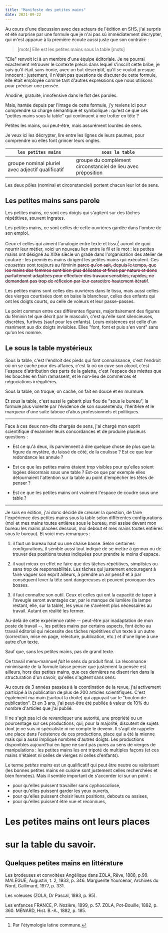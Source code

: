 ```yaml
---
title: "Manifeste des petites mains"
date: 2021-09-22
---
```


Au cours d'une discussion avec des acteurs de l'édition en SHS, j'ai surpris et été surprise par une formule que je n'ai pas sû immédiatement décrypter, qui m'est apparue à la première écoute aussi juste que son contraire : 


>[mots] Elle est les petites mains sous la table [mots]



"Elle" renvoit ici à un membre d'une équipe éditoriale. Je ne pourrai exactement retrouver le contexte précis dans lequel s'inscrit cette bribe, je sais qu'il était sans ironie, avec un but descriptif, qu'il se voulait presque innocent : justement, il n'était pas questions de discuter de cette formule, elle était employée comme tant d'autres expressions que nous utilisons pour préciser une pensée. 

Anodine, gratuite, innofensive dans le flot des paroles. 

Mais, hantée depuis par l'image de cette formule, j'y reviens ici pour comprendre sa charge sémantique et symbolique : qu'est ce que ces "petites mains sous la table" qui continuent à me trotter en tête ?

Petites les mains, oui peut-être, mais assurément lourdes de sens. 

Je veux ici les décrypter, lire entre les lignes de leurs paumes, pour comprendre où elles font grincer leurs ongles. 

|  `les petites mains` | `sous la table`  |
|---|---|
|  groupe nominal pluriel avec adjectif qualificatif |  groupe du complément circonstanciel de lieu avec préposition | 


Les deux pôles (nominal et circonstanciel) portent chacun leur lot de sens. 


## Les petites mains sans parole

Les petites mains, ce sont ces doigts qui s'agitent sur des tâches répétitives, souvent ingrates. 

Les petites mains, ce sont celles de cette ouvrières gardée dans l'ombre de son emploi. 

Ceux et celles qui aiment l'analogie entre texte et tissu[^1] auront de quoi nourrir leur métier, voici un nouveau lien entre le fil et le mot : les petites mains ont désigné au XIXe siècle un grade dans l'organisation des atelier de couture : les premières mains dirigent les petites mains qui exécutent. Ces *cousettes* sont toujours au féminin <strike style='color:rgb(196, 43, 94);'><span style='color:black'>parce qu'on sait, depuis le temps, que les mains des femmes sont bien plus délicates et fines par nature et donc parfaitement adaptées pour effectuer des travaux sensibles, rapides, ne demandant pas trop de réflexion par leur caractère hautement itératif</span></strike>. 

Les petites mains sont celles des ouvrières dans le tissu, mais aussi celles des vierges courtisées dont on baise la blancheur, celles des enfants qui ont les doigts courts, ou celle de voleurs et leur passe-passes. 

Le point commun entre ces différentes figures, majoritairement des figures du féminin tel que décrit par le masculin, c'est qu'elle sont silencieuses, discrètes, furtives (sauf pour les enfants). Leurs existences est celle d'un
maniment aux dix doigts invisibles. Elles "font, font et puis s'en vont" sans qu'on les nomme.



## Le sous la table mystérieux

Sous la table, c'est l'endroit des pieds qui font connaissance, c'est l'endroit où on se cache pour des affaires, c'est là où on cuve son alcool, c'est l'espace d'attribution des parts de la galette, c'est l'espace des miettes que les bouches en faim ramassent, et le non-lieu de commerces et négociations irrégulières. 

Sous la table, on troque, on cache, on fait en douce et en murmure. 

Et sous la table, c'est aussi le gabarit plus flou de "sous le bureau", la formule plus violente par l'évidence de son sousentendu, l'héritière et le marqueur d'une suite taboue d'abus professionnels et politiques.

-----

Face à ces deux non-dits chargés de sens, j'ai chargé mon esprit scientifique d'examiner leurs concordances et de produire plusieurs questions : 

- Est ce qu'à deux, ils parviennent à dire quelque chose de plus que la figure du mystère, du laissé de côté, de la coulisse ? Est ce que leur redondance les annule ? 

- Est ce que les petites mains étaient trop visibles pour qu'elles soient logées désormais sous une table ? Est-ce que par exemple elles détournaient l'attention sur la table au point d'empêcher les têtes de penser ?

- Est ce que les petites mains ont vraiment l'espace de coudre sous une table ? 

----- 

Je suis en édition, j'ai donc décidé de creuser la question, de faire l'expérience des petites mains sous la table selon différentes configurations (moi et mes mains toutes entières sous le bureau, moi assise devant mon bureau les mains placées dessous, moi debout et mes mains toutes entières sous le bureau). Et voici mes remarques : 

1. il faut un bureau haut ou une chaise basse. Selon certaines configurations, il semble aussi tout indiqué de se mettre à genoux ou de trouver des positions toutes indiquées pour prendre le moins d'espace. 

2. il vaut mieux en effet ne faire que des tâches répétitives, simplistes ou sans trop de responsabilités. Les tâches qui justement encouragent à faire vaguer son esprit ailleurs, à prendre un air pensif et à par conséquent lever la tête sont dangereuses et peuvent provoquer des bosses. 

3. il faut connaître son outil. Ceux et celles qui ont la capacité de taper à l'aveugle seront avantagés car, par le manque de lumière (la lampe restant, elle, sur la table), les yeux ne s'avèrent plus nécessaires au travail. Autant en réalité les fermer. 

Au-delà de cette expérience ratée -- peut-être par inadaptation de mon poste de travail --, les petites mains par certains aspects, font écho au travail éditorial qui nécessite des tâches répétitives d'un texte à un autre (correction, mise en page, relecture, publication, etc.) et d'une ligne à une autre d'un texte. 

Sauf que, sans les petites mains, pas de grand texte. 

Ce travail menu-mannuel *fait* le sens du produit final. La résonnance minimisante de la formule laisse penser que justement la pensée est ailleurs, hors des petites mains, que ces dernières ne disent rien dans la structuration d'un savoir, qu'elles s'agitent sans sens.

Au cours de 3 années passées à la coordination de la revue, j'ai activement participé à la publication de plus de 200 articles scientifiques. C'est également ma main (surtout la droite) qui appuyait sur le "bouton de publication". Et en 3 ans, j'ai peut-être été publiée à valeur de 10% du nombre d'articles que j'ai publié. 

Il ne s'agit pas ici de revandiquer une autorité, une propriété ou un pourcentage sur ces productions, qui, pour la majorité, discutent de sujets dont je ne suis ni spécialiste ni ne compte le devenir. Il s'agit de rappeler une place dans l'existence de ces productions, place qui a été la mienne mais qui a aussi impliqué nombres d'autres doigts. Les productions disponibles aujourd'hui en ligne ne sont pas pures au sens de vierges de manipulations : les petites mains les ont tripoté de multiples façons (et ces mains n'étaient ni celles de vierges ni celles d'enfants). 

Le terme *petites mains* est un qualificatif qui peut être neutre ou valorisant (les bonnes petites mains en cuisine sont justement celles recherchées et bien formées). Mais il semble important de s'accorder ici sur un point : 

- pour qu'elles puissent travailler sans cyphoscoliose, 
- pour qu'elles puissent garder les yeux ouverts, 
- pour qu'elles puissent choisir leurs positions, debouts ou assises,
- pour qu'elles puissent être vue et reconnues, 


# Les petites mains ont leurs places 
# **sur** la table du savoir. 

[^1]: Par l'étymologie latine commune.



## Quelques petites mains en littérature 

Les brodeuses et convoitées
Angélique dans ZOLA, Rêve, 1888, p.99.
MALÈGUE, Augustin, t. 2, 1933, p. 346.
Marguerite Yourcenar, Archives du Nord, Gallimard, 1977, p. 331.

Les voleuses
(ZOLA, Dr Pascal, 1893, p. 95).

Les enfances
FRANCE, P. Nozière, 1899, p. 57.
ZOLA, Pot-Bouille, 1882, p. 360.
MÉNARD, Hist. B.-A., 1882, p. 185.